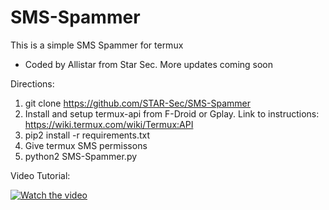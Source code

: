 # SMS-Spammer
This is a simple SMS Spammer for termux
- Coded by Allistar from Star Sec.
More updates coming soon

Directions: 
1. git clone https://github.com/STAR-Sec/SMS-Spammer
2. Install and setup termux-api from F-Droid or Gplay.
   Link to instructions: https://wiki.termux.com/wiki/Termux:API
3. pip2 install -r requirements.txt
4. Give termux SMS permissons
5. python2 SMS-Spammer.py


Video Tutorial:
  
[![Watch the video](https://img.youtube.com/vi/1c0nagvUJnM/3.jpg)](https://youtu.be/1c0nagvUJnM)
